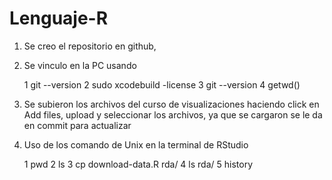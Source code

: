 # Lenguaje-R


1. Se creo el repositorio en github, 
2. Se vinculo en la PC usando

    1  git --version
    2  sudo xcodebuild -license
    3  git --version
    4  getwd()
3. Se subieron los archivos del curso de visualizaciones haciendo click en Add files, upload y seleccionar los archivos, ya que se cargaron se le da en commit para actualizar

4. Uso de los comando de Unix en la terminal de RStudio
 
    1  pwd
    2  ls
    3  cp download-data.R rda/
    4  ls rda/
    5  history
